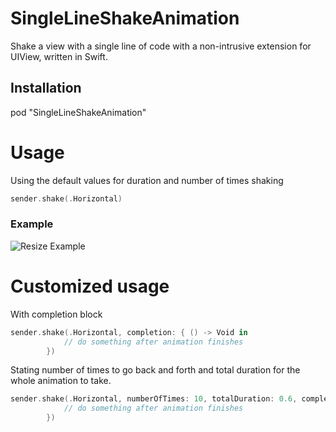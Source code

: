 # SingleLineShakeAnimation
Shake a view with a single line of code with a non-intrusive extension for UIView, written in Swift.

## Installation
pod "SingleLineShakeAnimation"

Usage
=====
Using the default values for duration and number of times shaking
```swift
sender.shake(.Horizontal)
```

### Example
![Resize Example](https://raw.githubusercontent.com/haaakon/SingleLineShakeAnimation/master/example.gif)


Customized usage
=====

With completion block 
```swift
sender.shake(.Horizontal, completion: { () -> Void in
            // do something after animation finishes
        })
```

Stating number of times to go back and forth and total duration for the whole animation to take.
```swift
sender.shake(.Horizontal, numberOfTimes: 10, totalDuration: 0.6, completion: { () -> Void in
            // do something after animation finishes
        })
```




